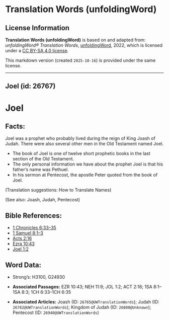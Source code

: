 # Translation Words (unfoldingWord)

## License Information

**Translation Words (unfoldingWord)** is based on and adapted from: _unfoldingWord® Translation Words_, [unfoldingWord](https://unfoldingword.org/utw), 2022, which is licensed under a [CC BY-SA 4.0 license](https://creativecommons.org/licenses/by-sa/4.0/legalcode.en).

This markdown version (created `2025-10-16`) is provided under the same license.



--------------------------------

## Joel (id: 26767)

Joel
====

Facts:
------

Joel was a prophet who probably lived during the reign of King Joash of Judah. There were also several other men in the Old Testament named Joel.

* The book of Joel is one of twelve short prophetic books in the last section of the Old Testament.
* The only personal information we have about the prophet Joel is that his father’s name was Pethuel.
* In his sermon at Pentecost, the apostle Peter quoted from the book of Joel.

(Translation suggestions: How to Translate Names)

(See also: Joash, Judah, Pentecost)

Bible References:
-----------------

* [1 Chronicles 6:33–35](https://ref.ly/1Chr6:33-1Chr6:35)
* [1 Samuel 8:1–3](https://ref.ly/1Sam8:1-1Sam8:3)
* [Acts 2:16](https://ref.ly/Acts2:16)
* [Ezra 10:43](https://ref.ly/Ezra10:43)
* [Joel 1:2](https://ref.ly/Joel1:2)

Word Data:
----------

* Strong’s: H3100, G24930

* **Associated Passages:** EZR 10:43; NEH 11:9; JOL 1:2; ACT 2:16; 1SA 8:1–1SA 8:3; 1CH 6:33–1CH 6:35
* **Associated Articles:** Joash (ID: `26765@UWTranslationWords`); Judah (ID: `26782@UWTranslationWords`); Kingdom of Judah (ID: `26800@Unknown`); Pentecost (ID: `26940@UWTranslationWords`)

